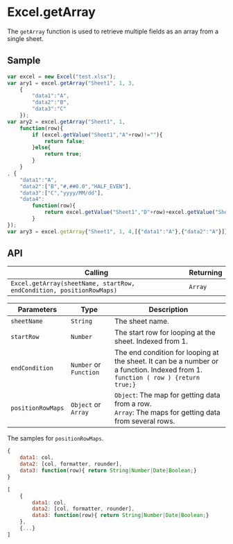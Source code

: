 # Excel.getArray

The `getArray` function is used to retrieve multiple fields as an array from a single sheet.

## Sample

```javascript
var excel = new Excel("test.xlsx");
var ary1 = excel.getArray("Sheet1", 1, 3, 
	{
		"data1":"A", 
		"data2":"B", 
		"data3":"C"
	});
var ary2 = excel.getArray("Sheet1", 1, 
	function(row){
		if (excel.getValue("Sheet1","A"+row)!=""){
			return false;
		}else{
			return true;
		}
	}
, {
	"data1":"A", 
	"data2":["B","#,##0.0","HALF_EVEN"], 
	"data3":["C","yyyy/MM/dd"], 
	"data4":
		function(row){
			return excel.getValue("Sheet1","D"+row)+excel.getValue("Sheet1","E"+row);
		}
});
var ary3 = excel.getArray{"Sheet1", 1, 4,[{"data1":"A"},{"data2":"A"}]};
```

## API

| Calling | Returning |
|---|---|
| `Excel.getArray(sheetName, startRow, endCondition, positionRowMaps)` | `Array` |

| Parameters | Type | Description |
|---|---|---|
| `sheetName` | `String` | The sheet name. |
| `startRow` | `Number` | The start row for looping at the sheet. Indexed from 1. |
| `endCondition` | `Number` or `Function` | The end condition for looping at the sheet. It can be a number or a function. Indexed from 1. <br> ```function ( row ) {return true;} ``` |
| `positionRowMaps` | `Object` or `Array` | `Object`: The map for getting data from a row. <br> `Array`: The maps for getting data from several rows.  |

The samples for `positionRowMaps`.

```javascript
{
	data1: col, 
	data2: [col, formatter, rounder], 
	data3: function(row){ return String|Number|Date|Boolean;} 
} 

[
	{ 
		data1: col, 
		data2: [col, formatter, rounder], 
		data3: function(row){ return String|Number|Date|Boolean;} 
	}, 
	{...} 
] 
```
